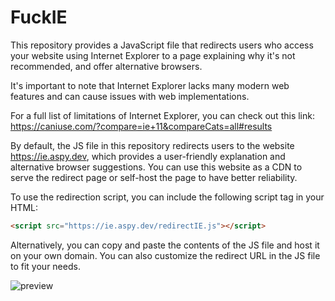 # FuckIE

This repository provides a JavaScript file that redirects users who access your website using Internet Explorer to a page explaining why it's not recommended, and offer alternative browsers.

It's important to note that Internet Explorer lacks many modern web features and can cause issues with web implementations.

For a full list of limitations of Internet Explorer, you can check out this link: https://caniuse.com/?compare=ie+11&compareCats=all#results

By default, the JS file in this repository redirects users to the website https://ie.aspy.dev, which provides a user-friendly explanation and alternative browser suggestions.
You can use this website as a CDN to serve the redirect page or self-host the page to have better reliability.

To use the redirection script, you can include the following script tag in your HTML:
```html
<script src="https://ie.aspy.dev/redirectIE.js"></script>
```

Alternatively, you can copy and paste the contents of the JS file and host it on your own domain.
You can also customize the redirect URL in the JS file to fit your needs.

![preview](https://files.catbox.moe/d3gjyi.png)
